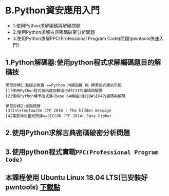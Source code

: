 # B.Python資安應用入門
- 1.使用Python求解編碼與解碼問題
- 2.使用Python求解古典密碼破密分析問題
- 3.使用Python求解PPC(Professional Program Code)問題(pwntools快速入門)

## 1.Python解碼器:使用python程式求解編碼題目的解碼技
```
學習目標1:基礎必教篇 ==Python 內建函數 與 標準函式庫的示範
[1]使用Python程式與內建函數進行ASCII的編碼與解碼
[2]使用Python標準函式庫(Base 64模組)進行BASE64的編碼與解碼

學習目標2:進階競賽
[3]Internetwache CTF 2016 : The hidden message
[4]需要神的靈光閃爍==SECCON CTF 2014: Easy Cipher 
```
## 2.使用Python求解古典密碼破密分析問題
## 3.使用python程式實戰`PPC(Professional Program Code)`

## 本課程使用 Ubuntu Linux 18.04 LTS(已安裝好pwntools)  [下載點](https://drive.google.com/file/d/1aP-qCFP6jKsGYXtKy9ahwZleQSENEi7C/view?usp=sharing)
